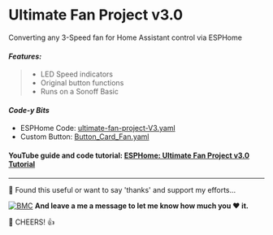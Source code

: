 # Ultimate Fan Project v3.0
Converting any 3-Speed fan for Home Assistant control via ESPHome

#### _Features:_

> - LED Speed indicators
> - Original button functions
> - Runs on a Sonoff Basic 


#### *Code-y Bits*
- ESPHome Code: [ultimate-fan-project-V3.yaml](https://github.com/3ative/ultimate-fan-project-V3/blob/main/ultimate-fan-project-V3.yaml)
- Custom Button: [Button_Card_Fan.yaml](https://github.com/3ative/ultimate-fan-project-V3/blob/main/Button_Card_Fan.yaml)

#### YouTube guide and code tutorial: [ESPHome: Ultimate Fan Project v3.0 Tutorial](https://youtu.be/Z07tGZzi0BQ)



___


🎁 Found this useful or want to say 'thanks' and support my efforts...

[![BMC](https://www.buymeacoffee.com/assets/img/custom_images/white_img.png)](https://www.buymeacoffee.com/3ative) **And leave a me a message to let me know how much you ❤ it.**

🍺 CHEERS! 👍
